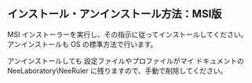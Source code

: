 ## インストール・アンインストール方法：MSI版

MSI インストーラーを実行し、その指示に従ってインストールしてください。  
アンインストールも OS の標準方法で行います。

アンインストールしても 設定ファイルやプロファイルがマイ ドキュメントの NeeLaboratory\NeeRuler に残りますので、手動で削除してください。
